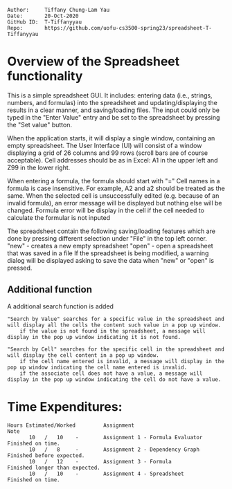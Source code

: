 ```
Author:     Tiffany Chung-Lam Yau
Date:       20-Oct-2020
GitHub ID:  T-Tiffanyyau
Repo:       https://github.com/uofu-cs3500-spring23/spreadsheet-T-Tiffanyyau
```

# Overview of the Spreadsheet functionality

This is a simple spreadsheet GUI.
It includes: entering data (i.e., strings, numbers, and formulas) into the spreadsheet and updating/displaying the results in a clear manner, and saving/loading files.
The input could only be typed in the "Enter Value" entry and be set to the spreadsheet by pressing the "Set value" button.

When the application starts, it will display a single window, containing an empty spreadsheet.
The User Interface (UI) will consist of a window displaying a grid of 26 columns and 99 rows (scroll bars are of course acceptable). 
Cell addresses should be as in Excel: A1 in the upper left and Z99 in the lower right.

When entering a formula, the formula should start with "="
Cell names in a formula is case insensitive. For example, A2 and a2 should be treated as the same.
When the selected cell is unsuccessfully edited (e.g. because of an invalid formula), an error message will be displayed but nothing else will be changed.
Formula error will be display in the cell if the cell needed to calculate the formular is not inputed

The spreadsheet contain the following saving/loading features which are done by pressing different selection under "File" in the top left corner.
	"new" - creates a new empty spreadsheet
	"open" - open a spreadsheet that was saved in a file
If the spreadsheet is being modified, a warning dialog will be displayed asking to save the data when "new" or "open" is pressed.

## Additional function

A additional search function is added
	
	"Search by Value" searches for a specific value in the spreadsheet and will display all the cells the content such value in a pop up window.
		if the value is not found in the spreadsheet, a message will display in the pop up window indicating it is not found.
	
	"Search by Cell" searches for the specific cell in the spreadsheet and will display the cell content in a pop up window.
		if the cell name entered is invalid, a message will display in the pop up window indicating the cell name entered is invalid.
		if the associate cell does not have a value, a message will display in the pop up window indicating the cell do not have a value.

# Time Expenditures:

    Hours Estimated/Worked         Assignment                            Note
           10   /   10    -        Assignment 1 - Formula Evaluator     Finished on time.
           10   /   8     -        Assignment 2 - Dependency Graph      Finished before expected.
           10   /   12    -        Assignment 3 - Formula               Finished longer than expected.
           10   /   10    -        Assignment 4 - Spreadsheet           Finished on time.


